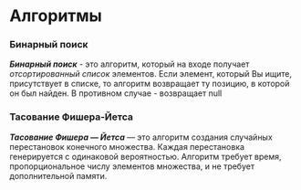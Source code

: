 # Алгоритмы
### Бинарный поиск
***Бинарный поиск*** - это алгоритм, который на входе получает _отсортированный список_ элементов. Если элемент, который Вы ищите, присутствует в списке, то алгоритм возвращает ту позицию, в которой он был найден. В противном случае - возвращает null

### Тасование Фишера-Йетса
***Тасование Фишера — Йетса*** — это алгоритм создания случайных перестановок конечного множества. Каждая перестановка генерируется с одинаковой вероятностью. Алгоритм требует время, пропорциональное числу элементов множества, и не требует дополнительной памяти.
